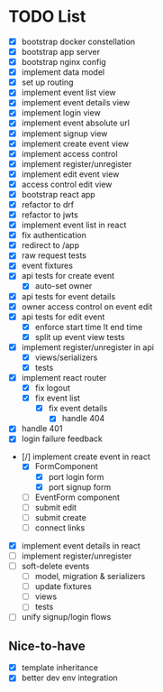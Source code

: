 # TODO List

- [x] bootstrap docker constellation
- [x] bootstrap app server
- [x] bootstrap nginx config
- [x] implement data model
- [x] set up routing
- [x] implement event list view
- [x] implement event details view
- [x] implement login view
- [x] implement event absolute url
- [x] implement signup view
- [x] implement create event view
- [x] implement access control
- [x] implement register/unregister
- [x] implement edit event view
- [x] access control edit view
- [x] bootstrap react app
- [x] refactor to drf
- [x] refactor to jwts
- [x] implement event list in react
- [x] fix authentication
- [x] redirect to /app
- [x] raw request tests
- [x] event fixtures
- [x] api tests for create event
  - [x] auto-set owner
- [x] api tests for event details
- [x] owner access control on event edit
- [x] api tests for edit event
  - [x] enforce start time lt end time
  - [x] split up event view tests
- [x] implement register/unregister in api
  - [x] views/serializers
  - [x] tests
- [x] implement react router
  - [x] fix logout
  - [x] fix event list
    - [x] fix event details
      - [x] handle 404
- [x] handle 401
- [x] login failure feedback
- [/] implement create event in react
  - [x] FormComponent
    - [x] port login form
    - [x] port signup form
  - [ ] EventForm component
  - [ ] submit edit
  - [ ] submit create
  - [ ] connect links
- [x] implement event details in react
- [ ] implement register/unregister
- [ ] soft-delete events
  - [ ] model, migration & serializers
  - [ ] update fixtures
  - [ ] views
  - [ ] tests
- [ ] unify signup/login flows

## Nice-to-have

- [x] template inheritance
- [x] better dev env integration
